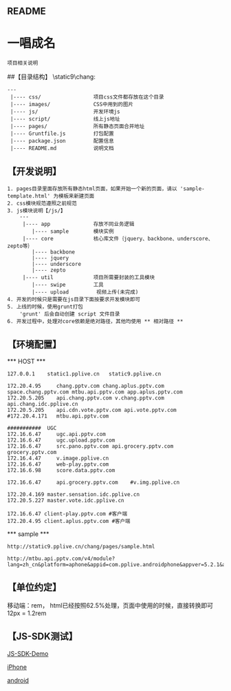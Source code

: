 README
------


# 一唱成名

    项目相关说明


##【目录结构】
 \static9\chang\:

    ---
     |---- css/                 项目css文件都存放在这个目录
     |---- images/              CSS中用到的图片
     |---- js/                  开发环境js
     |---- script/              线上js地址
     |---- pages/               所有静态页面合并地址
     |---- Gruntfile.js         打包配置
     |---- package.json         配置信息
     |---- README.md            说明文档


## 【开发说明】

    1. pages目录里面存放所有静态html页面，如果开始一个新的页面，请以 'sample-template.html' 为模板来新建页面
    2. css模块规范遵照之前规范
    3. js模块说明【/js/】
        ---
         |---- app              存放不同业务逻辑
            |---- sample        模块实例
         |---- core             核心库文件｛jquery、backbone、underscore、zepto等｝
            |---- backbone
            |---- jquery
            |---- underscore
            |---- zepto
         |---- util             项目所需要封装的工具模块
            |---- swipe         工具
            |---- upload         视频上传(未完成)
    4. 开发的时候只是需要在js目录下面按要求开发模块即可
    5. 上线的时候，使用grunt打包
        'grunt' 后会自动创建 script 文件目录
    6. 开发过程中，处理对core依赖是绝对路径，其他均使用 ** 相对路径 **


## 【环境配置】

 *** HOST ***

    127.0.0.1    static1.pplive.cn   static9.pplive.cn

    172.20.4.95     chang.pptv.com chang.aplus.pptv.com space.chang.pptv.com mtbu.api.pptv.com app.aplus.pptv.com
    172.20.5.205    api.chang.pptv.com v.chang.pptv.com api.chang.idc.pplive.cn
    172.20.5.205    api.cdn.vote.pptv.com api.vote.pptv.com
    #172.20.4.171   mtbu.api.pptv.com

    ###########  UGC
    172.16.6.47     ugc.api.pptv.com
    172.16.6.47     ugc.upload.pptv.com
    172.16.6.47     src.pano.pptv.com api.grocery.pptv.com grocery.pptv.com
    172.16.4.47     v.image.pplive.cn
    172.16.6.47     web-play.pptv.com
    172.16.6.98     score.data.pptv.com

    172.16.6.47     api.grocery.pptv.com    #v.img.pplive.cn

    172.20.4.169 master.sensation.idc.pplive.cn
    172.20.5.227 master.vote.idc.pplive.cn

    172.16.6.47 client-play.pptv.com #客户端
    172.20.4.95 client.aplus.pptv.com #客户端


 *** sample ***

    http://static9.pplive.cn/chang/pages/sample.html

    http://mtbu.api.pptv.com/v4/module?lang=zh_cn&platform=aphone&appid=com.pplive.androidphone&appver=5.2.1&appplt=aph&userLevel=0&channel=@SHIP.TO.31415926PI@&location=app%3A%2F%2Faph.pptv.com%2Fv4%2Fusercenter


## 【单位约定】

 移动端：rem， html已经按照62.5%处理，页面中使用的时候，直接转换即可 12px = 1.2rem


## 【JS-SDK测试】

[JS-SDK-Demo](http://static9.pptv.com/chang/pages/demo/sdk/)

[iPhone](http://static9.pptv.com/chang/pages/demo/sdk/PPTViPhone.ipa)

[android](http://static9.pptv.com/chang/pages/demo/sdk/PPTV_phone.apk)


